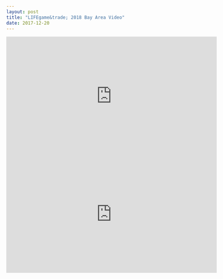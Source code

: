 ```yaml
---
layout: post
title: "LIFEgame&trade; 2018 Bay Area Video"
date: 2017-12-20
---
```


<div class="divider"></div>

<div class="video-container">
  <iframe width="560" height="315" src="https://www.youtube.com/embed/nvr8L8eXqiU?rel=0" frameborder="0" gesture="media" allow="encrypted-media" allowfullscreen></iframe>
</div>

<!-- <div class="divider"></div>

<div class="container">
  <iframe width="700" height="650" src="http://u2244704.huodonghui.net/produce/id-3604279-a-2.html" frameborder="0" seamless="seamless"></iframe>
</div> -->

<div class="divider"></div>

<div class="video-container">
  <iframe width="560" height="315" src="https://www.youtube.com/embed/To5eZ9O7fPU?rel=0" frameborder="0" gesture="media" allow="encrypted-media" allowfullscreen></iframe>
</div>
